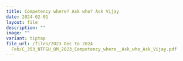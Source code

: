 ```yaml
---
title: Competency where? Ask who? Ask Vijay
date: 2024-02-01
layout: file
description: ""
image: ""
variant: tiptap
file_url: /files/2023 Dec to 2024
  Feb/C_353_NTFGH_QM_2023_Competency_where__Ask_who_Ask_Vijay.pdf
---
```

